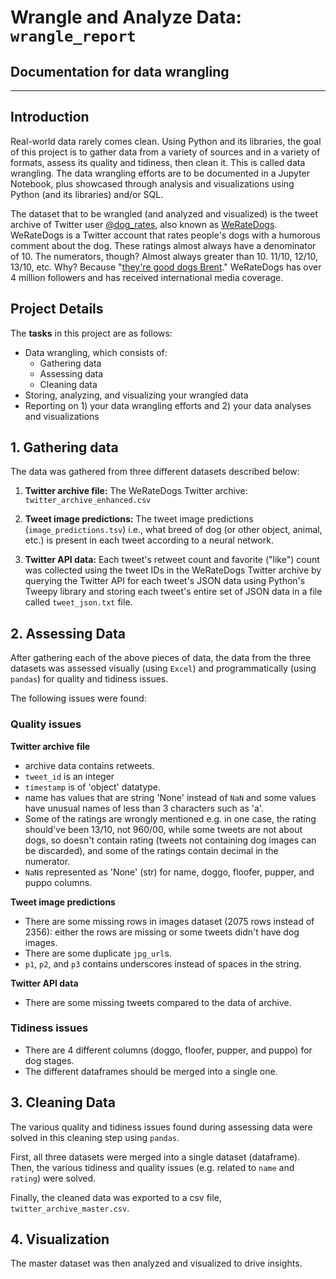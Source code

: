 # Wrangle and Analyze Data: `wrangle_report`

## Documentation for data wrangling
---
## Introduction

Real-world data rarely comes clean. Using Python and its libraries, the goal of this project is to gather data from a variety of sources and in a variety of formats, assess its quality and tidiness, then clean it. This is called data wrangling. The data wrangling efforts are to be documented in a Jupyter Notebook, plus showcased through analysis and visualizations using Python (and its libraries) and/or SQL.

The dataset that to be wrangled (and analyzed and visualized) is the tweet archive of Twitter user [@dog_rates](https://twitter.com/dog_rates), also known as [WeRateDogs](https://en.wikipedia.org/wiki/WeRateDogs). WeRateDogs is a Twitter account that rates people's dogs with a humorous comment about the dog. These ratings almost always have a denominator of 10. The numerators, though? Almost always greater than 10. 11/10, 12/10, 13/10, etc. Why? Because "[they're good dogs Brent](http://knowyourmeme.com/memes/theyre-good-dogs-brent)." WeRateDogs has over 4 million followers and has received international media coverage.

## Project Details

The **tasks** in this project are as follows:

* Data wrangling, which consists of:
    * Gathering data
    * Assessing data
    * Cleaning data
* Storing, analyzing, and visualizing your wrangled data
* Reporting on 1) your data wrangling efforts and 2) your data analyses and visualizations

## 1. Gathering data

The data was gathered from three different datasets described below:

1. **Twitter archive file:** The WeRateDogs Twitter archive: `twitter_archive_enhanced.csv`

2. **Tweet image predictions:** The tweet image predictions (`image_predictions.tsv`) i.e., what breed of dog (or other object, animal, etc.) is present in each tweet according to a neural network.

3. **Twitter API data:** Each tweet's retweet count and favorite ("like") count was collected using the tweet IDs in the WeRateDogs Twitter archive by querying the Twitter API for each tweet's JSON data using Python's Tweepy library and storing each tweet's entire set of JSON data in a file called `tweet_json.txt` file.

## 2. Assessing Data

After gathering each of the above pieces of data, the data from the three datasets was assessed visually (using `Excel`) and programmatically (using `pandas`) for quality and tidiness issues.

The following issues were found:

### Quality issues

**Twitter archive file**

* archive data contains retweets.
* `tweet_id` is an integer
* `timestamp` is of 'object' datatype.
* name has values that are string 'None' instead of `NaN` and some values have unusual names of less than 3 characters such as 'a'.
* Some of the ratings are wrongly mentioned e.g. in one case, the rating should've been 13/10, not 960/00, while some tweets are not about dogs, so doesn't contain rating (tweets not containing dog images can be discarded), and some of the ratings contain decimal in the numerator.
* `NaN`s represented as 'None' (str) for name, doggo, floofer, pupper, and puppo columns.

**Tweet image predictions**

* There are some missing rows in images dataset (2075 rows instead of 2356): either the rows are missing or some tweets didn't have dog images.
* There are some duplicate `jpg_url`s.
* `p1`, `p2`, and `p3` contains underscores instead of spaces in the string.

**Twitter API data**

* There are some missing tweets compared to the data of archive.

### Tidiness issues

* There are 4 different columns (doggo, floofer, pupper, and puppo) for dog stages.
* The different dataframes should be merged into a single one.

## 3. Cleaning Data

The various quality and tidiness issues found during assessing data were solved in this cleaning step using `pandas`.

First, all three datasets were merged into a single dataset (dataframe). Then, the various tidiness and quality issues (e.g. related to `name` and `rating`) were solved.

Finally, the cleaned data was exported to a csv file, `twitter_archive_master.csv`.


## 4. Visualization

The master dataset was then analyzed and visualized to drive insights.

